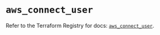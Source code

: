 # `aws_connect_user`

Refer to the Terraform Registry for docs: [`aws_connect_user`](https://registry.terraform.io/providers/hashicorp/aws/5.75.1/docs/resources/connect_user).
